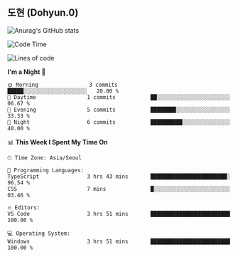## 도현 (Dohyun.0)
![Anurag's GitHub stats](https://github-readme-stats.vercel.app/api?username=dohyun-0&theme=dark&show_icons=true)
<!--START_SECTION:waka-->
![Code Time](http://img.shields.io/badge/Code%20Time-61%20hrs%2021%20mins-blue)

![Lines of code](https://img.shields.io/badge/From%20Hello%20World%20I%27ve%20Written-6.3%20thousand%20lines%20of%20code-blue)

**I'm a Night 🦉** 

```text
🌞 Morning                3 commits           █████░░░░░░░░░░░░░░░░░░░░   20.00 % 
🌆 Daytime                1 commits           ██░░░░░░░░░░░░░░░░░░░░░░░   06.67 % 
🌃 Evening                5 commits           ████████░░░░░░░░░░░░░░░░░   33.33 % 
🌙 Night                  6 commits           ██████████░░░░░░░░░░░░░░░   40.00 % 
```


📊 **This Week I Spent My Time On** 

```text
🕑︎ Time Zone: Asia/Seoul

💬 Programming Languages: 
TypeScript               3 hrs 43 mins       ████████████████████████░   96.54 % 
CSS                      7 mins              █░░░░░░░░░░░░░░░░░░░░░░░░   03.46 % 

🔥 Editors: 
VS Code                  3 hrs 51 mins       █████████████████████████   100.00 % 

💻 Operating System: 
Windows                  3 hrs 51 mins       █████████████████████████   100.00 % 
```


<!--END_SECTION:waka-->
